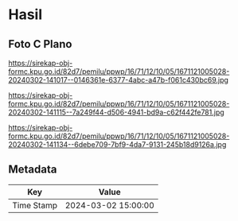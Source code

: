 # Hasil

## Foto C Plano

https://sirekap-obj-formc.kpu.go.id/82d7/pemilu/ppwp/16/71/12/10/05/1671121005028-20240302-141017--0146361e-6377-4abc-a47b-f061c430bc69.jpg

https://sirekap-obj-formc.kpu.go.id/82d7/pemilu/ppwp/16/71/12/10/05/1671121005028-20240302-141115--7a249f44-d506-4941-bd9a-c62f442fe781.jpg

https://sirekap-obj-formc.kpu.go.id/82d7/pemilu/ppwp/16/71/12/10/05/1671121005028-20240302-141134--6debe709-7bf9-4da7-9131-245b18d9126a.jpg


## Metadata

| Key        | Value               |
| ---------- | ------------------- |
| Time Stamp | 2024-03-02 15:00:00 |



